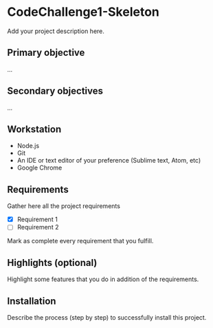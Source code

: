 # CodeChallenge1-Skeleton

Add your project description here.

## Primary objective

...

## Secondary objectives

...

## Workstation

* Node.js
* Git
* An IDE or text editor of your preference (Sublime text, Atom, etc)
* Google Chrome

## Requirements

Gather here all the project requirements

- [x] Requirement 1
- [ ] Requirement 2

Mark as complete every requirement that you fulfill.

## Highlights (optional)

Highlight some features that you do in addition of the requirements.

## Installation

Describe the process (step by step) to successfully install this project.
